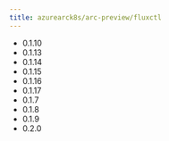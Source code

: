 ```yaml
---
title: azurearck8s/arc-preview/fluxctl
---
```

- 0.1.10
- 0.1.13
- 0.1.14
- 0.1.15
- 0.1.16
- 0.1.17
- 0.1.7
- 0.1.8
- 0.1.9
- 0.2.0
